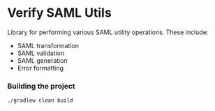 
# Verify SAML Utils

Library for performing various SAML utility operations. These include:

* SAML transformation
* SAML validation
* SAML generation
* Error formatting

### Building the project

`./gradlew clean build`

